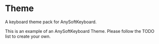 Theme
=====

A keyboard theme pack for AnySoftKeyboard.

This is an example of an AnySoftKeyboard Theme. Please follow the TODO list to create your own.
